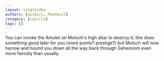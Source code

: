 ```yaml
---
layout: singleidea
authors: [aosdict, Mandevil]
category: [vanilla]
tags: []
---
```

You can invoke the Amulet on Moloch's high altar to destroy it; this does something good later for you (more points? prestige?) but Moloch will now harrow and hound you down all the way back through Gehennom even more fiercely than usually.
